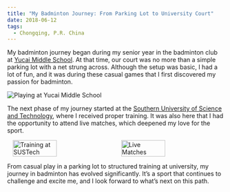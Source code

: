 ```yaml
---
title: "My Badminton Journey: From Parking Lot to University Court"
date: 2018-06-12
tags:
  - Chongqing, P.R. China
---
```


My badminton journey began during my senior year in the badminton club at [Yucai Middle School](https://www.cqyc.com/). At that time, our court was no more than a simple parking lot with a net strung across. Although the setup was basic, I had a lot of fun, and it was during these casual games that I first discovered my passion for badminton.

![Playing at Yucai Middle School](images/bmt0/bmt0-3.JPG)

The next phase of my journey started at the [Southern University of Science and Technology](http://sustech.edu.cn/en/), where I received proper training. It was also here that I had the opportunity to attend live matches, which deepened my love for the sport.

<div style="display: flex; justify-content: space-around;">
  <img src="images/bmt0/bmt0-1.JPG" alt="Training at SUSTech" width="45%">
  <img src="images/bmt0/bmt0-3.JPG" alt="Live Matches" width="45%">
</div>

From casual play in a parking lot to structured training at university, my journey in badminton has evolved significantly. It’s a sport that continues to challenge and excite me, and I look forward to what’s next on this path.
